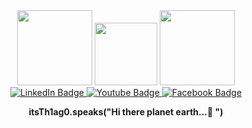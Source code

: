 <div id="header" align="center">
  <img src="https://media.giphy.com/media/XynQlyt0axNUU8lCkB/giphy.gif" width="120"/>
  <img src="https://media.giphy.com/media/WFZvB7VIXBgiz3oDXE/giphy.gif" width="100"/>
  <img src="https://media.giphy.com/media/qUABlXKRRvfQobzIXp/giphy.gif" width="120"/>
</div>

<div id="badges" align="center">
  <a href="https://www.linkedin.com/in/thiagosilvagusmao/">
  <img src="https://img.shields.io/badge/-LinkedIn-blue?logo=linkedin&logoColor=white&style=for-the-badge" alt="LinkedIn Badge"/>
  </a>
  <a href="https://m.youtube.com/channel/UCh0iPr7XgGVcOrzzktAXEbQ#menu">
  <img src="https://img.shields.io/badge/-YouTube-red?style=for-the-badge&logo=youtube&logoColor=white" alt="Youtube Badge"/>
  </a>
  <a href="https://m.facebook.com/100010878546442/">
  <img src="https://img.shields.io/badge/-Facebook-blue?style=for-the-badge&logo=facebook&logoColor=white" alt="Facebook Badge"/>
  </a>
</div>

 <strong><div align="center">itsTh1ag0.speaks("Hi there planet earth...🖖	")</div></strong>
 
